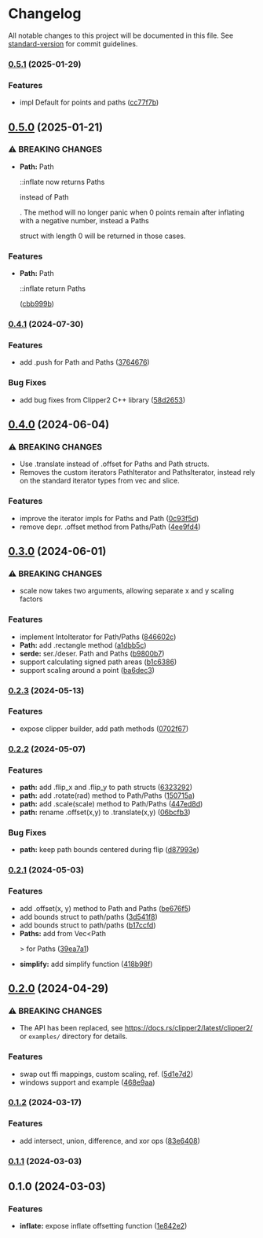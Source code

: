 # Changelog

All notable changes to this project will be documented in this file. See [standard-version](https://github.com/conventional-changelog/standard-version) for commit guidelines.

### [0.5.1](https://github.com/tirithen/clipper2/compare/v0.5.0...v0.5.1) (2025-01-29)


### Features

* impl Default for points and paths ([cc77f7b](https://github.com/tirithen/clipper2/commit/cc77f7b4f9560a048cdf27764b079622c130927a))

## [0.5.0](https://github.com/tirithen/clipper2/compare/v0.4.1...v0.5.0) (2025-01-21)


### ⚠ BREAKING CHANGES

* **Path:** Path<P>::inflate now returns Paths<P> instead of
Path<P>. The method will no longer panic when 0 points remain after
inflating with a negative number, instead a Paths<p> struct with length
0 will be returned in those cases.

### Features

* **Path:** Path<P>::inflate return Paths<P> ([cbb999b](https://github.com/tirithen/clipper2/commit/cbb999bcb964afed4d36f455711def0fe3346f55))

### [0.4.1](https://github.com/tirithen/clipper2/compare/v0.4.0...v0.4.1) (2024-07-30)


### Features

* add .push for Path and Paths ([3764676](https://github.com/tirithen/clipper2/commit/37646761f20c803e667f98f8ede7a68f49af6df3))


### Bug Fixes

* add bug fixes from Clipper2 C++ library ([58d2653](https://github.com/tirithen/clipper2/commit/58d2653ab6eee4a6841ce544b17cf2a73f1bad11))

## [0.4.0](https://github.com/tirithen/clipper2/compare/v0.3.0...v0.4.0) (2024-06-04)


### ⚠ BREAKING CHANGES

* Use .translate instead of .offset for Paths and Path
structs.
* Removes the custom iterators PathIterator and
PathsIterator, instead rely on the standard iterator types from vec and
slice.

### Features

* improve the iterator impls for Paths and Path ([0c93f5d](https://github.com/tirithen/clipper2/commit/0c93f5da4c7c5c2a19acb5b0de2fa11217727c82))
* remove depr. .offset method from Paths/Path ([4ee9fd4](https://github.com/tirithen/clipper2/commit/4ee9fd4d8196c2bdf841353b5675719bcf58a9d6))

## [0.3.0](https://github.com/tirithen/clipper2/compare/v0.2.3...v0.3.0) (2024-06-01)


### ⚠ BREAKING CHANGES

* scale now takes two arguments, allowing separate x and
y scaling factors

### Features

* implement IntoIterator for Path/Paths ([846602c](https://github.com/tirithen/clipper2/commit/846602c96a8a103d7097fc97d445f2e9f01c3c85))
* **Path:** add .rectangle method ([a1dbb5c](https://github.com/tirithen/clipper2/commit/a1dbb5cbaf16e5415585cba11f60bb4efe28b144))
* **serde:** ser./deser. Path and Paths ([b9800b7](https://github.com/tirithen/clipper2/commit/b9800b71deb805c2142153ea96b238f2f0a75c7c))
* support calculating signed path areas ([b1c6386](https://github.com/tirithen/clipper2/commit/b1c63862ef4effcbbec87861af8564f7b1d8bad1))
* support scaling around a point ([ba6dec3](https://github.com/tirithen/clipper2/commit/ba6dec3d14c92754c7294e9f0a4d9cab6d261925))

### [0.2.3](https://github.com/tirithen/clipper2/compare/v0.2.2...v0.2.3) (2024-05-13)


### Features

* expose clipper builder, add path methods ([0702f67](https://github.com/tirithen/clipper2/commit/0702f679425e20c8f833cb5ac52e9210432aebb5))

### [0.2.2](https://github.com/tirithen/clipper2/compare/v0.2.1...v0.2.2) (2024-05-07)


### Features

* **path:** add .flip_x and .flip_y to path structs ([6323292](https://github.com/tirithen/clipper2/commit/6323292bd0514cb1eeb544c799fb472cf9b2cf90))
* **path:** add .rotate(rad) method to Path/Paths ([150715a](https://github.com/tirithen/clipper2/commit/150715aeea21b2246efbbb99bff4b2f808fb120f))
* **path:** add .scale(scale) method to Path/Paths ([447ed8d](https://github.com/tirithen/clipper2/commit/447ed8dbfd6e5da23e1789c9a16c7522d6a8ba83))
* **path:** rename .offset(x,y) to .translate(x,y) ([06bcfb3](https://github.com/tirithen/clipper2/commit/06bcfb3d769e25e807d268e64110d09538c4662a))


### Bug Fixes

* **path:** keep path bounds centered during flip ([d87993e](https://github.com/tirithen/clipper2/commit/d87993e19d578872bc3f6df520f90fcaa736a47f))

### [0.2.1](https://github.com/tirithen/clipper2/compare/v0.2.0...v0.2.1) (2024-05-03)


### Features

* add .offset(x, y) method to Path and Paths ([be676f5](https://github.com/tirithen/clipper2/commit/be676f5beebbe0b18e1422a3852bea30a856eb96))
* add bounds struct to path/paths ([3d541f8](https://github.com/tirithen/clipper2/commit/3d541f8219d474d800e2578fde2675a950fcfdf9))
* add bounds struct to path/paths ([b17ccfd](https://github.com/tirithen/clipper2/commit/b17ccfd524c1bd5f16ae3d911cd1c71c04ce2802))
* **Paths:** add from Vec<Path<P>> for Paths ([39ea7a1](https://github.com/tirithen/clipper2/commit/39ea7a1658ac0982f7043da2d428b12ac16e6333))
* **simplify:** add simplify function ([418b98f](https://github.com/tirithen/clipper2/commit/418b98f54333db977460a2c931486f08f554fea2))

## [0.2.0](https://github.com/tirithen/clipper2/compare/v0.1.2...v0.2.0) (2024-04-29)


### ⚠ BREAKING CHANGES

* The API has been replaced, see
https://docs.rs/clipper2/latest/clipper2/ or `examples/` directory for
details.

### Features

* swap out ffi mappings, custom scaling, ref. ([5d1e7d2](https://github.com/tirithen/clipper2/commit/5d1e7d2189d236ecaf8f01d3fd3a815589f293fd))
* windows support and example ([468e9aa](https://github.com/tirithen/clipper2/commit/468e9aaae6e3aedcaa3d5a1d582c4a2be1062af7))

### [0.1.2](https://github.com/tirithen/clipper2/compare/v0.1.1...v0.1.2) (2024-03-17)


### Features

* add intersect, union, difference, and xor ops ([83e6408](https://github.com/tirithen/clipper2/commit/83e64084b069b452fe753f4262ce48677b121754))

### [0.1.1](https://github.com/tirithen/clipper2/compare/v0.1.0...v0.1.1) (2024-03-03)

## 0.1.0 (2024-03-03)


### Features

* **inflate:** expose inflate offsetting function ([1e842e2](https://github.com/tirithen/clipper2/commit/1e842e2756634752fdfcc38500509a901e01fd99))
